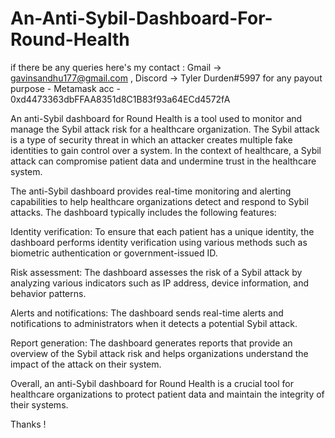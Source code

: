 # An-Anti-Sybil-Dashboard-For-Round-Health


if there be any queries here's my contact : Gmail -> gavinsandhu177@gmail.com , Discord -> Tyler Durden#5997 
for any payout purpose  - Metamask acc - 0xd4473363dbFFAA8351d8C1B83f93a64ECd4572fA


An anti-Sybil dashboard for Round Health is a tool used to monitor and manage the Sybil attack risk for a healthcare organization. The Sybil attack is a type of security threat in which an attacker creates multiple fake identities to gain control over a system. In the context of healthcare, a Sybil attack can compromise patient data and undermine trust in the healthcare system.

The anti-Sybil dashboard provides real-time monitoring and alerting capabilities to help healthcare organizations detect and respond to Sybil attacks. The dashboard typically includes the following features:

Identity verification: To ensure that each patient has a unique identity, the dashboard performs identity verification using various methods such as biometric authentication or government-issued ID.

Risk assessment: The dashboard assesses the risk of a Sybil attack by analyzing various indicators such as IP address, device information, and behavior patterns.

Alerts and notifications: The dashboard sends real-time alerts and notifications to administrators when it detects a potential Sybil attack.

Report generation: The dashboard generates reports that provide an overview of the Sybil attack risk and helps organizations understand the impact of the attack on their system.

Overall, an anti-Sybil dashboard for Round Health is a crucial tool for healthcare organizations to protect patient data and maintain the integrity of their systems.

Thanks !
